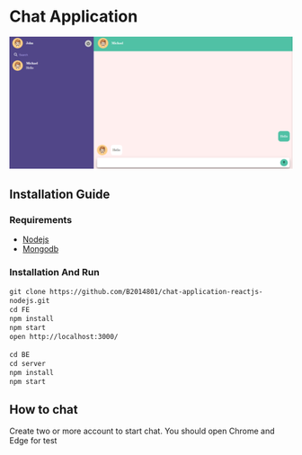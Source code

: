 # Chat Application

![home page](./Image/home.PNG)

## Installation Guide

### Requirements

- [Nodejs](https://nodejs.org/en/download)
- [Mongodb](https://www.mongodb.com/docs/manual/administration/install-community/)

### Installation And Run

```shell
git clone https://github.com/B2014801/chat-application-reactjs-nodejs.git
cd FE
npm install
npm start
open http://localhost:3000/

cd BE
cd server
npm install
npm start
```

## How to chat

Create two or more account to start chat. You should open Chrome and Edge for test
